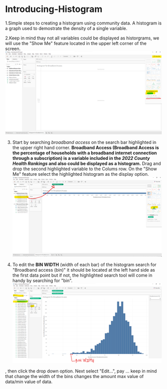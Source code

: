 # Introducing-Histogram
1.Simple steps to creating a histogram using community data. A histogram is a graph used to demostrate the density of a single variable.

2.Keep in mind thay not all variables could be displayed as historgrams, we will use the "Show Me" feature located in the upper left corner of the screen.
![Show Me](https://github.com/yassminarlen/Introducing-Histogram/blob/main/Show%20me%20Feature.png?raw=true)  

3. Start by searching *broadband access* on the search bar highlighted in the upper right hand corner. **Broadband Access (Broadband Access is the percentage of households with a broadband internet connection through a subscription) is a variable included in the *2022 County Health Rankings* and also could be displayed as a histogram.** 
Drag and drop the second highlighted variable to the Colums row. On the "Show Me" feature select the highlighted histogram as the display option. 
![Selecting Histogram](https://github.com/yassminarlen/Introducing-Histogram/blob/main/Selecting%20Histogram.png?raw=true) 

4. To edit the **BIN WIDTH** (width of each bar) of the histogram search for "Broadband access (bin)" it should be located at the left hand side as the first data point but if not, the highlighted  search tool will come in handy by searching for "bin". 
![bin width](https://github.com/yassminarlen/Introducing-Histogram/blob/main/Bin%20Wid.png?raw=true) 

, then click the drop down option. Next select "Edit...", pay ... keep in mind that change the width of the bins changes the amount max value of data/min value of data.
